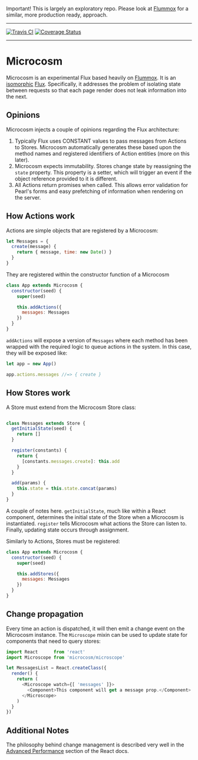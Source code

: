 Important! This is largely an exploratory repo. Please look at
[Flummox](https://github.com/acdlite/flummox) for a similar, more
production ready, approach.

---

[![Travis CI](https://travis-ci.org/vigetlabs/microcosm.svg)](https://travis-ci.org/vigetlabs/microcosm)
[![Coverage Status](https://coveralls.io/repos/vigetlabs/microcosm/badge.svg)](https://coveralls.io/r/vigetlabs/microcosm)

---

# Microcosm

Microcosm is an experimental Flux based heavily on [Flummox](https://github.com/acdlite/flummox). It is an
[isomorphic](http://artsy.github.io/blog/2013/11/30/rendering-on-the-server-and-client-in-node-dot-js/)
[Flux](facebook.github.io/flux). Specifically, it addresses the
problem of isolating state between requests so that each page render
does not leak information into the next.

## Opinions

Microcosm injects a couple of opinions regarding the Flux
architecture:

1. Typically Flux uses CONSTANT values to pass messages from Actions
   to Stores. Microcosm automatically generates these based upon the
   method names and registered identifiers of Action entities (more on
   this later).
2. Microcosm expects immutability. Stores change state by reassigning
   the `state` property. This property is a setter, which will trigger
   an event if the object reference provided to it is different.
3. All Actions return promises when called. This allows error
   validation for Pearl's forms and easy prefetching of information
   when rendering on the server.

## How Actions work

Actions are simple objects that are registered by a Microcosm:

``` javascript
let Messages = {
  create(message) {
    return { message, time: new Date() }
  }
}
```

They are registered within the constructor function of a Microcosm

```javascript
class App extends Microcosm {
  constructor(seed) {
    super(seed)

    this.addActions({
      messages: Messages
    })
  }
}
```

`addActions` will expose a version of `Messages` where each method has
been wrapped with the required logic to queue actions in the
system. In this case, they will be exposed like:

```javascript
let app = new App()

app.actions.messages //=> { create }
```

## How Stores work

A Store must extend from the Microcosm Store class:

```javascript

class Messages extends Store {
  getInitialState(seed) {
    return []
  }

  register(constants) {
    return {
      [constants.messages.create]: this.add
    }
  }

  add(params) {
    this.state = this.state.concat(params)
  }
}
```

A couple of notes here. `getInitialState`, much like within a React
component, determines the initial state of the Store when a Microcosm
is instantiated. `register` tells Microcosm what actions the Store can
listen to. Finally, updating state occurs through assignment.

Similarly to Actions, Stores must be registered:

```javascript
class App extends Microcosm {
  constructor(seed) {
    super(seed)

    this.addStores({
      messages: Messages
    })
  }
}
```

## Change propagation

Every time an action is dispatched, it will then emit a change event
on the Microcosm instance. The `Microscope` mixin can be used to update
state for components that need to query stores:

```javascript
import React      from 'react'
import Microscope from 'microcosm/microscope'

let MessagesList = React.createClass({
  render() {
    return (
      <Microscope watch={[ 'messages' ]}>
        <Component>This component will get a message prop.</Component>
      </Microscope>
    )
  }
})
```

## Additional Notes

The philosophy behind change management is described very well in the
[Advanced Performance](http://facebook.github.io/react/docs/advanced-performance.html)
section of the React docs.
